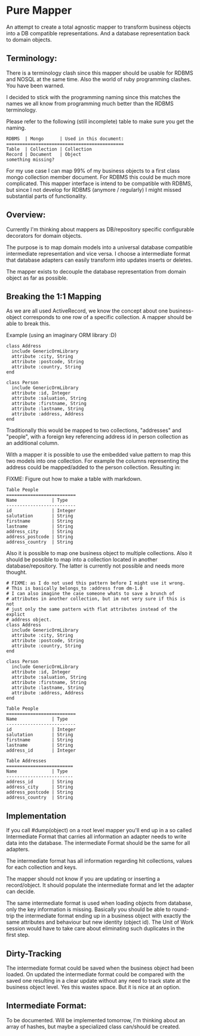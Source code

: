 Pure Mapper
===========

An attempt to create a total agnostic mapper to transform business objects
into a DB compatible representations. And a database representation back to 
domain objects.

Terminology:
------------

There is a terminology clash since this mapper should be usable for 
RDBMS and NOSQL at the same time. Also the world of ruby programming 
clashes. You have been warned.

I decided to stick with the programming naming since this matches the names 
we all know from programming much better than the RDBMS terminology. 

Please refer to the following (still incomplete) table to make sure you get the
naming.

    RDBMS  | Mongo      | Used in this document:
    ============================================
    Table  | Collection | Collection
    Record | Document   | Object
    something missing?

For my use case I can map 99% of my business objects to a first class mongo
collection member document. For RDBMS this could be much more complicated. 
This mapper interface is intend to be compatible with RDBMS, but since I 
not develop for RDBMS (anymore / regularly) I might missed substantial parts
of functionality.

Overview:
---------

Currently I'm thinking about mappers as DB/repository specific configurable 
decorators for domain objects.

The purpose is to map domain models into a universal database compatible 
intermediate representation and vice versa. I choose a intermediate format that
database adapters can easily transform into updates inserts or deletes.

The mapper exists to decouple the database representation from domain object 
as far as possible.

Breaking the 1:1 Mapping
------------------------

As we are all used ActiveRecord, we know the concept about one business-object 
corresponds to one row of a specific collection. A mapper should be able to 
break this.

Example (using an imaginary ORM library :D)

    class Address
      include GenericOrmLibrary
      attribute :city, String
      attribute :postcode, String
      attribute :country, String
    end

    class Person
      include GenericOrmLibrary
      attribute :id, Integer
      attribute :saluation, String
      attribute :firstname, String
      attribute :lastname, String
      attribute :address, Address
    end
    

Traditionally this would be mapped to two collections, "addresses" and "people",
with a foreign key referencing address id in person collection as an additional
column.

With a mapper it is possible to use the embedded value pattern to map this two 
models into one collection. For example the columns representing the address 
could be mapped/added to the person collection. Resulting in:

FIXME: Figure out how to make a table with markdown.

    Table People     
    ==========================
    Name             | Type
    --------------------------
    id               | Integer
    salutation       | String
    firstname        | String
    lastname         | String
    address_city     | String
    address_postcode | String
    address_country  | String


Also it is possible to map one business object to multiple collections. Also it
should be possible to map into a collection located in another 
database/repository. The latter is currently not possible and needs more 
thought. 

    # FIXME: as I do not used this pattern before I might use it wrong.
    # This is basically belongs_to :address from dm-1.0
    # I can also imagine the case someone whats to save a brunch of 
    # attributes in another collection, but im not very sure if this is not 
    # just only the same pattern with flat attributes instead of the explict 
    # address object.
    class Address
      include GenericOrmLibrary
      attribute :city, String
      attribute :postcode, String
      attribute :country, String
    end

    class Person
      include GenericOrmLibrary
      attribute :id, Integer
      attribute :saluation, String
      attribute :firstname, String
      attribute :lastname, String
      attribute :address, Address
    end

    Table People     
    ==========================
    Name             | Type
    --------------------------
    id               | Integer
    salutation       | String
    firstname        | String
    lastname         | String
    address_id       | Integer

    Table Addresses
    =========================
    Name             | Type
    -------------------------
    address_id       | String
    address_city     | String
    address_postcode | String
    address_country  | String

Implementation
--------------

If you call #dump(object) on a root level mapper you'll end up in a so called 
Intermediate Format that carries all information an adapter needs to write data 
into the database. The intermediate Format should be the same for all adapters.

The intermediate format has all information regarding hit collections, values 
for each collection and keys.

The mapper should not know if you are updating or inserting a record/object. It
should populate the intermediate format and let the adapter can decide. 

The same intermediate format is used when loading objects from database, only 
the key information is missing. Basically you should be able to round-trip the 
intermediate format ending up in a business object with exactly the same 
attributes and behaviour but new identity (object id). The Unit of Work session 
would have to take care about eliminating such duplicates in the first step.

Dirty-Tracking
--------------

The intermediate format could be saved when the business object had been loaded.
On updated the intermediate format could be compared with the saved one 
resulting in a clear update without any need to track state at the business 
object level. Yes this wastes space. But it is nice at an option.

Intermediate Format:
--------------------

To be documented. Will be implemented tomorrow, I'm thinking about an array of 
hashes, but maybe a specialized class can/should be created.
